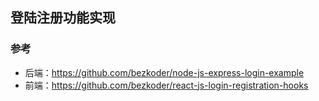 ## 登陆注册功能实现

### 参考

- 后端：https://github.com/bezkoder/node-js-express-login-example
- 前端：https://github.com/bezkoder/react-js-login-registration-hooks
